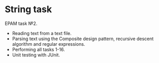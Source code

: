 String task
========================

EPAM task №2.

* Reading text from a text file.
* Parsing text using the Composite design pattern, recursive descent algorithm and regular expressions.
* Performing all tasks 1-16.
* Unit testing with JUnit.
